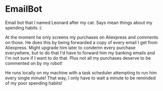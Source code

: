 # EmailBot
Email bot that I named Leonard after my cat. Says mean things about my spending habits :( 

At the moment he only screens my purchases on Aliexpress and comments on those.
He does this by being forwarded a copy of every email I get from Aliexpress. 
Might upgrade him later to condemn every purchase everywhere, but to do that I'd 
have to forward him my banking emails and I'm not sure if I want to do that.
Plus not all my purchases deserve to be commented on by my robot!  


He runs locally on my machine with a task scheduler attempting to run him every single minute! 
That way, I only have to wait a minute to be reminded of my poor spending habits! 
